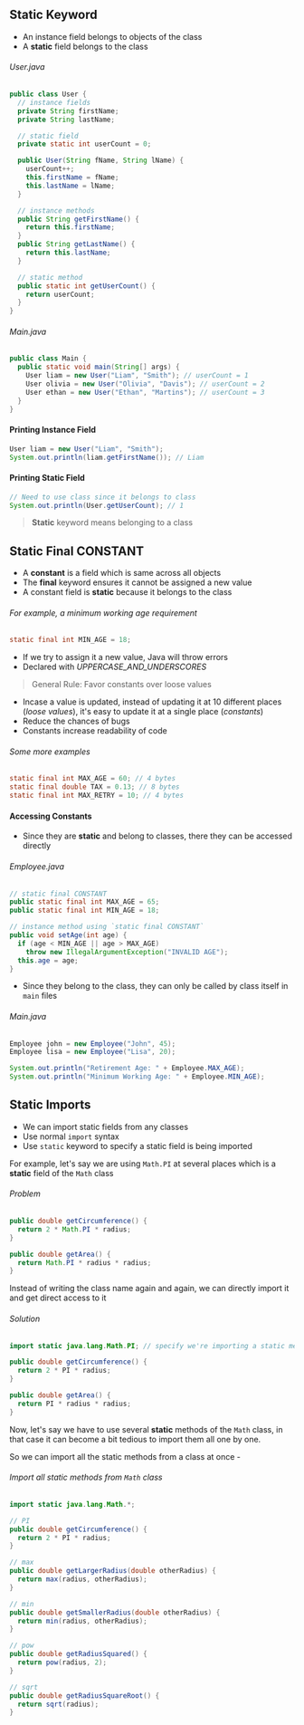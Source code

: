 ## Static Keyword

- An instance field belongs to objects of the class
- A **static** field belongs to the class

###### User.java

```java
public class User {
  // instance fields
  private String firstName;
  private String lastName;

  // static field
  private static int userCount = 0;

  public User(String fName, String lName) {
    userCount++;
    this.firstName = fName;
    this.lastName = lName;
  }

  // instance methods
  public String getFirstName() {
    return this.firstName;
  }
  public String getLastName() {
    return this.lastName;
  }

  // static method
  public static int getUserCount() {
    return userCount;
  }
}
```

###### Main.java

```java
public class Main {
  public static void main(String[] args) {
    User liam = new User("Liam", "Smith"); // userCount = 1
    User olivia = new User("Olivia", "Davis"); // userCount = 2
    User ethan = new User("Ethan", "Martins"); // userCount = 3
  }
}
```

#### Printing Instance Field

```java
User liam = new User("Liam", "Smith");
System.out.println(liam.getFirstName()); // Liam
```

#### Printing Static Field

```java
// Need to use class since it belongs to class
System.out.println(User.getUserCount); // 1
```

> **Static** keyword means belonging to a class

## Static Final CONSTANT

- A **constant** is a field which is same across all objects
- The **final** keyword ensures it cannot be assigned a new value
- A constant field is **static** because it belongs to the class

###### For example, a minimum working age requirement

```java
static final int MIN_AGE = 18;
```

- If we try to assign it a new value, Java will throw errors
- Declared with _UPPERCASE_AND_UNDERSCORES_

> General Rule: Favor constants over loose values

- Incase a value is updated, instead of updating it at 10 different places (_loose values_), it's easy to update it at a single place (_constants_)
- Reduce the chances of bugs
- Constants increase readability of code

###### Some more examples

```java
static final int MAX_AGE = 60; // 4 bytes
static final double TAX = 0.13; // 8 bytes
static final int MAX_RETRY = 10; // 4 bytes
```

#### Accessing Constants

- Since they are **static** and belong to classes, there they can be accessed directly

###### Employee.java

```java
// static final CONSTANT
public static final int MAX_AGE = 65;
public static final int MIN_AGE = 18;

// instance method using `static final CONSTANT`
public void setAge(int age) {
  if (age < MIN_AGE || age > MAX_AGE)
    throw new IllegalArgumentException("INVALID AGE");
  this.age = age;
}
```

- Since they belong to the class, they can only be called by class itself in `main` files

###### Main.java

```java
Employee john = new Employee("John", 45);
Employee lisa = new Employee("Lisa", 20);

System.out.println("Retirement Age: " + Employee.MAX_AGE);
System.out.println("Minimum Working Age: " + Employee.MIN_AGE);
```

## Static Imports

- We can import static fields from any classes
- Use normal `import` syntax
- Use `static` keyword to specify a static field is being imported

For example, let's say we are using `Math.PI` at several places which is a **static** field of the `Math` class

###### Problem

```java
public double getCircumference() {
  return 2 * Math.PI * radius;
}

public double getArea() {
  return Math.PI * radius * radius;
}
```

Instead of writing the class name again and again, we can directly import it and get direct access to it

###### Solution

```java
import static java.lang.Math.PI; // specify we're importing a static method

public double getCircumference() {
  return 2 * PI * radius;
}

public double getArea() {
  return PI * radius * radius;
}
```

Now, let's say we have to use several **static** methods of the `Math` class, in that case it can become a bit tedious to import them all one by one.

So we can import all the static methods from a class at once -

###### Import all static methods from `Math` class

```java
import static java.lang.Math.*;

// PI
public double getCircumference() {
  return 2 * PI * radius;
}

// max
public double getLargerRadius(double otherRadius) {
  return max(radius, otherRadius);
}

// min
public double getSmallerRadius(double otherRadius) {
  return min(radius, otherRadius);
}

// pow
public double getRadiusSquared() {
  return pow(radius, 2);
}

// sqrt
public double getRadiusSquareRoot() {
  return sqrt(radius);
}
```
